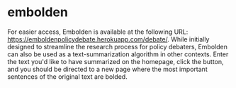 # embolden

For easier access, Embolden is available at the following URL: https://emboldenpolicydebate.herokuapp.com/debate/. 
While initially designed to streamline the research process for policy debaters, Embolden can also be used as a text-summarization algorithm in other contexts. 
Enter the text you'd like to have summarized on the homepage, click the button, and you should be directed to a new page where the most important sentences of the original text are bolded. 
